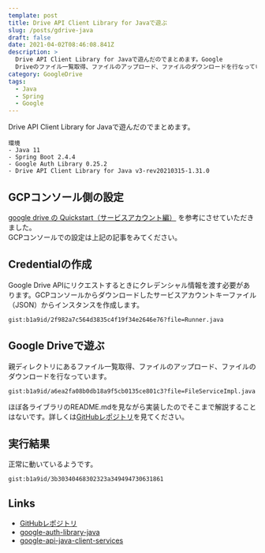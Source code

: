 ```yaml
---
template: post
title: Drive API Client Library for Javaで遊ぶ
slug: /posts/gdrive-java
draft: false
date: 2021-04-02T08:46:08.841Z
description: >
  Drive API Client Library for Javaで遊んだのでまとめます。Google
  Driveのファイル一覧取得、ファイルのアップロード、ファイルのダウンロードを行なっています。
category: GoogleDrive
tags:
  - Java
  - Spring
  - Google
---
```

Drive API Client Library for Javaで遊んだのでまとめます。

```
環境
- Java 11
- Spring Boot 2.4.4
- Google Auth Library 0.25.2
- Drive API Client Library for Java v3-rev20210315-1.31.0
```

## GCPコンソール側の設定
[google drive の Quickstart（サービスアカウント編）](https://playwithgoogleapi.hatenablog.com/entry/2019/06/30/133415) を参考にさせていただきました。\
GCPコンソールでの設定は上記の記事をみてください。

## Credentialの作成
Google Drive APIにリクエストするときにクレデンシャル情報を渡す必要があります。GCPコンソールからダウンロードしたサービスアカウントキーファイル（JSON）からインスタンスを作成します。

`gist:b1a9id/2f982a7c564d3835c4f19f34e2646e76?file=Runner.java`  

## Google Driveで遊ぶ
親ディレクトリにあるファイル一覧取得、ファイルのアップロード、ファイルのダウンロードを行なっています。

`gist:b1a9id/a6ea2fa08b0db18a9f5cb0135ce801c3?file=FileServiceImpl.java`  

ほぼ各ライブラリのREADME.mdを見ながら実装したのでそこまで解説することはないです。詳しくは[GitHubレポジトリ](https://github.com/b1a9id/google-drive-sandbox)を見てください。

## 実行結果
正常に動いているようです。

`gist:b1a9id/3b30340468302323a349494730631861`  

## Links
- [GitHubレポジトリ](https://github.com/b1a9id/google-drive-sandbox)
- [google-auth-library-java
](https://github.com/googleapis/google-auth-library-java)
- [google-api-java-client-services
](https://github.com/googleapis/google-api-java-client-services/tree/master/clients/google-api-services-drive/v3)

